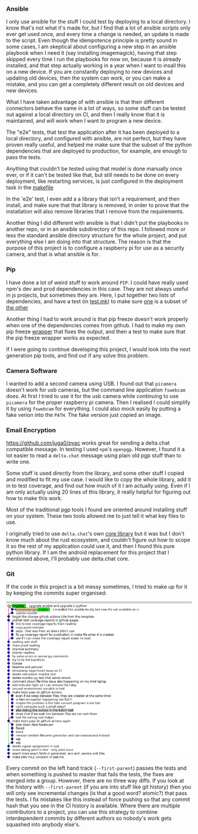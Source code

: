 ### Ansible

I only use ansible for the stuff I could test by deploying to a local directory.
I know that's not what it's made for, but I find that a lot of ansible scripts
only ever get used once, and every time a change is needed, an update is made
to the script.  Even though the idempotence principle is pretty sound in some
cases, I am skeptical about configuring a new step in an ansible playbook when I
need it (say installing imagemagick), having that step skipped every time I run
the playbooks for now on, because it is already installed, and that step
actually working in a year when I want to insall this on a new device. If you
are constantly deploying to new devices and updating old devices, then the
system can work, or you can make a mistake, and you can get a completely
different result on old devices and new devices.

What I have taken advantage of with ansible is that their different connectors
behave the same in a lot of ways, so some stuff can be tested out against a
local directory on CI, and then I really know that it is maintained, and will
work when I want to program a new device.

The "e2e" tests, that test the application after it has been deployed to a
local directory, and configured with ansible, are not perfect, but they have
proven really useful, and helped me make sure that the subset of the python
dependencies that are deployed to production, for example, are enough to pass
the tests.

Anything that couldn't be tested using that model is done manually once ever,
or if it can't be tested like that, but still needs to be done on every
deployment, like restarting services, is just configured in the deployment task
in the [makefile](../makefile)

In the 'e2e' test, I even add a a library that isn't a requirement, and then
install, and make sure that that library is removed, in order to prove that
the installation will also remove libraries that I remove from the requirements.

Another thing I did different with ansible is that I didn't put the playbooks
in another repo, or in an ansible subdirectory of this repo. I followed more
or less the standard ansible directory structure for the whole project, and put
everything else I am doing into that structure.  The reason is that the purpose
of this project is to configure a raspberry pi for use as a security camera,
and that is what ansible is for.

### Pip

I have done a lot of weird stuff to work around `PIP`. I could have really used
npm's dev and prod dependencies in this case. They are not always useful in
js projects, but sometimes they are. Here, I put together two lists of
dependencies, and have a test (in [test.mk](../test.mk)) to make sure
[one](../setup/requirements.txt) is a subset of [the other](../requirements.txt)

Another thing I had to work around is that pip freeze doesn't work properly
when one of the dependencies comes from github. I had to make my own pip freeze
[wrapper](../tools/pip-freeze.sh) that fixes the output, and then a test to make
sure that the pip freeze wrapper works as expected.

If I were going to continue developing this project, I would look into the next
generation pip tools, and find out if any solve this problem.

### Camera Software

I wanted to add a second camera using USB. I found out that `picamera` doesn't
work for usb cameras, but the command line application `fswebcam` does. At
first I tried to use it for the usb camera while continuing to use `picamera`
for the proper raspberry pi camera. Then I realised I could simplify it by
using `fswebcam` for everything. I could also mock easily by putting a fake
verion into the `PATH`. The fake version just copied an image.

### Email Encryption

https://github.com/juga0/pyac works great for sending a delta.chat compatible
message. In testing I used `npm`'s `openpgp`. However, I found it a lot easier
to read a `delta.chat` message using plain old pgp stuff than to write one.

Some stuff is used directly from the library, and some other stuff I copied
and modified to fit my use case. I would like to copy the whole library, add it
in to test coverage, and find out how much of it I am actually using. Even if I
am only actually using 20 lines of this library, it really helpful for figuring
out how to make this work.

Most of the traditional pgp tools I found are oriented around installing stuff
on your system. These two tools allowed me to just tell it what key files to
use.

I originally tried to use `delta.chat`'s own
[core library](https://github.com/deltachat/deltachat-core-rust/) but it was
but I don't know much about the rust ecosystem, and couldn't figure out how
to scope it so the rest of my application could use it, and then I found this
pure python library. If I am the android replacement for this project that I
mentioned above, I'll probably use delta.chat core.

### Git

If the code in this project is a bit messy sometimes, I tried to make up for
it by keeping the commits super organised:

![history](./commits.png)

Every commit on the left hand track (`--first-parent`) passes the tests
and when something is pushed to master that fails the tests, the fixes are
merged into a group. However, there are no three way diffs. If you look at
the history with `--first-parent` (if you are into stuff like git history)
then you will only see incremental changes (is that a good word? atomic?)
that pass the tests. I fix mistakes like this instead of force pushing so
that any commit hash that you see in the CI history is available. Where
there are multiple contributors to a project, you can use this strategy
to combine interdependent commits by different authors so nobody's work
gets squashed into anybody else's.
